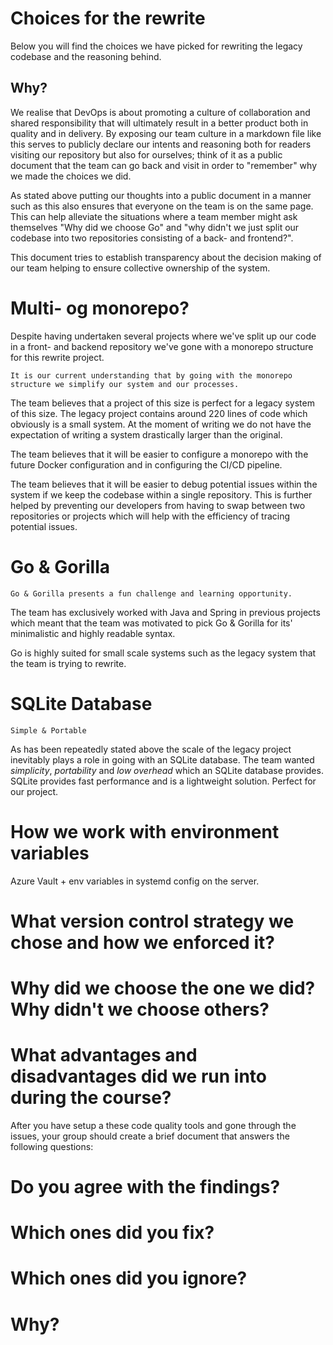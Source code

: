 # Choices for the rewrite
Below you will find the choices we have picked for rewriting the legacy codebase and the reasoning behind. 

## Why? 
We realise that DevOps is about promoting a culture of collaboration and shared responsibility that will ultimately result in a better product both in quality and in delivery. By exposing our team culture in a markdown file like this serves to publicly declare our intents and reasoning both for readers visiting our repository but also for ourselves; think of it as a public document that the team can go back and visit in order to "remember" why we made the choices we did. 


As stated above putting our thoughts into a public document in a manner such as this also ensures that everyone on the team is on the same page. This can help alleviate the situations where a team member might ask themselves "Why did we choose Go" and "why didn't we just split our codebase into two repositories consisting of a back- and frontend?". 

This document tries to establish transparency about the decision making of our team helping to ensure collective ownership of the system.

# Multi- og monorepo? 
Despite having undertaken several projects where we've split up our code in a front- and backend repository we've gone with a monorepo structure for this rewrite project.


`It is our current understanding that by going with the monorepo structure we simplify our system and our processes.`

The team believes that a project of this size is perfect for a legacy system of this size. The legacy project contains around 220 lines of code which obviously is a small system. At the moment of writing we do not have the expectation of writing a system drastically larger than the original.

The team believes that it will be easier to configure a monorepo with the future Docker configuration and in configuring the CI/CD pipeline.

The team believes that it will be easier to debug potential issues within the system if we keep the codebase within a single repository. This is further helped by preventing our developers from having to swap between two repositories or projects which will help with the efficiency of tracing potential issues.


# Go & Gorilla
`Go & Gorilla presents a fun challenge and learning opportunity.`

The team has exclusively worked with Java and Spring in previous projects which meant that the team was motivated to pick Go & Gorilla for its' minimalistic and highly readable syntax. 

Go is highly suited for small scale systems such as the legacy system that the team is trying to rewrite.


# SQLite Database
`Simple & Portable`

As has been repeatedly stated above the scale of the legacy project inevitably plays a role in going with an SQLite database. The team wanted *simplicity*, *portability* and *low overhead* which an SQLite database provides. SQLite provides fast performance and is a lightweight solution. Perfect for our project.

# How we work with environment variables

Azure Vault + env variables in systemd config on the server.

# What version control strategy we chose and how we enforced it?

# Why did we choose the one we did? Why didn't we choose others?

# What advantages and disadvantages did we run into during the course?

After you have setup a these code quality tools and gone through the issues, your group should create a brief document that answers the following questions:

# Do you agree with the findings?

# Which ones did you fix?

# Which ones did you ignore?

# Why?
